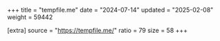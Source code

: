 +++
title = "tempfile.me"
date = "2024-07-14"
updated = "2025-02-08"
weight = 59442

[extra]
source = "https://tempfile.me/"
ratio = 79
size = 58
+++

